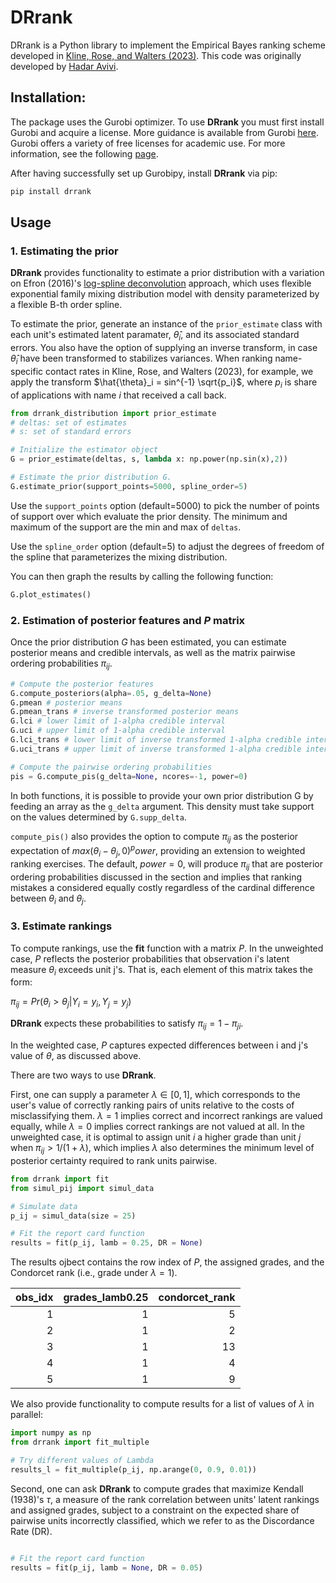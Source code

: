 # DRrank

DRrank is a Python library to implement the Empirical Bayes ranking scheme developed in [Kline, Rose, and Walters (2023)](https://arxiv.org/abs/2306.13005). This code was originally developed by [Hadar Avivi](https://avivihadar.github.io/).

## Installation:

The package uses the Gurobi optimizer. To use **DRrank** you must first install Gurobi and acquire a license. More guidance is available from Gurobi [here](https://www.gurobi.com/documentation/9.5/quickstart_windows/cs_python_installation_opt.html). Gurobi offers a variety of free licenses for academic use. For more information, see the following [page](https://www.gurobi.com/academia/academic-program-and-licenses/).


After having successfully set up Gurobipy, install  **DRrank** via pip:

```bash
pip install drrank
```

## Usage

### 1. Estimating the prior

 **DRrank** provides functionality to estimate a prior distribution with a variation on Efron (2016)'s [log-spline deconvolution](https://academic.oup.com/biomet/article-abstract/103/1/1/2390141?redirectedFrom=fulltext) approach, which uses flexible exponential family mixing distribution model with density parameterized by a flexible B-th order spline. 

 To estimate the prior, generate an instance of the `prior_estimate` class with each unit's estimated latent paramater, $\hat{\theta}_i$, and its associated standard errors. You also have the option of supplying an inverse transform, in case $\hat{\theta}_i$ have been transformed to stabilizes variances. When ranking name-specific contact rates in Kline, Rose, and Walters (2023), for example, we apply the transform $\hat{\theta}_i = sin^{-1} \sqrt{p_i}$, where $p_i$ is share of applications with name $i$ that received a call back.


```python
from drrank_distribution import prior_estimate
# deltas: set of estimates
# s: set of standard errors

# Initialize the estimator object
G = prior_estimate(deltas, s, lambda x: np.power(np.sin(x),2))

# Estimate the prior distribution G.
G.estimate_prior(support_points=5000, spline_order=5)
```

Use the `support_points` option (default=5000) to pick the number of points of support over which evaluate the prior density. The minimum and maximum of the support are the min and max of `deltas`. 

Use the `spline_order` option (default=5) to adjust the degrees of freedom of the spline that parameterizes the mixing distribution.

You can then graph the results by calling the following function:

```python
G.plot_estimates()
```

### 2. Estimation of posterior features and $P$ matrix

Once the prior distribution $G$ has been estimated, you can estimate posterior means and credible intervals, as well as the matrix pairwise ordering probabilities $\pi_{ij}$.

```python
# Compute the posterior features
G.compute_posteriors(alpha=.05, g_delta=None)
G.pmean # posterior means
G.pmean_trans # inverse transformed posterior means
G.lci # lower limit of 1-alpha credible interval
G.uci # upper limit of 1-alpha credible interval
G.lci_trans # lower limit of inverse transformed 1-alpha credible interval
G.uci_trans # upper limit of inverse transformed 1-alpha credible interval

# Compute the pairwise ordering probabilities
pis = G.compute_pis(g_delta=None, ncores=-1, power=0)
```

In both functions, it is possible to provide your own prior distribution G by feeding an array as the `g_delta` argument. This density must take support on the values determined by `G.supp_delta`.

`compute_pis()` also provides the option to compute $\pi_{ij}$ as the posterior expectation of $max(\theta_i - \theta_j,0)^power$, providing an extension to weighted ranking exercises. The default, $power=0$, will produce $\pi_{ij}$ that are posterior ordering probabilities discussed in the section and implies that ranking mistakes a considered equally costly regardless of the cardinal difference between $\theta_i$ and $\theta_j$.

### 3. Estimate rankings

To compute rankings, use the **fit** function with a matrix $P$. In the unweighted case, $P$ reflects the posterior probabilities that observation i's latent measure $\theta_i$ exceeds unit j's. That is, each element of this matrix takes the form:

$\pi_{ij} = Pr(\theta_i > \theta_j | Y_i = y_i, Y_j = y_j)$

**DRrank** expects these probabilities to satisfy $\pi_{ij} = 1-\pi_{ji}$.

In the weighted case, $P$ captures expected differences between i and j's value of $\theta$, as discussed above. 

There are two ways to use **DRrank**.

First, one can supply a parameter $\lambda \in [0,1]$, which corresponds to the user's value of correctly ranking pairs of units relative to the costs of misclassifying them. $\lambda=1$ implies correct and incorrect rankings are valued equally, while $\lambda=0$ implies correct rankings are not valued at all. In the unweighted case, it is optimal to assign unit $i$ a higher grade than unit $j$ when $\pi_{ij} > 1/(1+\lambda)$, which implies $\lambda$ also determines the minimum level of posterior certainty required to rank units pairwise.

```python
from drrank import fit
from simul_pij import simul_data

# Simulate data
p_ij = simul_data(size = 25)

# Fit the report card function
results = fit(p_ij, lamb = 0.25, DR = None)
```

The results ojbect contains the row index of $P$, the assigned grades, and the Condorcet rank (i.e., grade under $\lambda=1$). 

|   obs_idx |   grades_lamb0.25 |   condorcet_rank |
|----------:|------------------:|-----------------:|
|         1 |                 1 |                5 |
|         2 |                 1 |                2 |
|         3 |                 1 |               13 |
|         4 |                 1 |                4 |
|         5 |                 1 |                9 |

We also provide functionality to compute results for a list of values of $\lambda$ in parallel:

```python
import numpy as np
from drrank import fit_multiple

# Try different values of Lambda
results_l = fit_multiple(p_ij, np.arange(0, 0.9, 0.01))
```

Second, one can ask **DRrank** to compute grades that maximize Kendall (1938)'s $\tau$, a measure of the rank correlation between units' latent rankings and assigned grades, subject to a constraint on the expected share of pairwise units incorrectly classified, which we refer to as the Discordance Rate (DR).

```python

# Fit the report card function
results = fit(p_ij, lamb = None, DR = 0.05)
```
